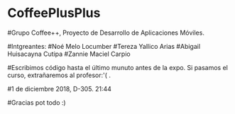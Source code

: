 # CoffeePlusPlus
#Grupo Coffee++, Proyecto de Desarrollo de Aplicaciones Móviles.

#Intgreantes:
#Noé Melo Locumber
#Tereza Yallico Arias
#Abigail Huisacayna Cutipa
#Zannie Maciel Carpio

#Escribimos código hasta el último munuto antes de la expo. Si pasamos el curso, extrañaremos al profesor:'( .


#1 de diciembre 2018, D-305. 21:44

#Gracias pot todo :)
